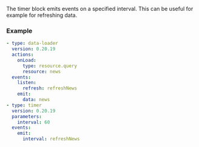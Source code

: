 The timer block emits events on a specified interval. This can be useful for example for refreshing
data.

### Example

```yaml
- type: data-loader
  version: 0.20.19
  actions:
    onLoad:
      type: resource.query
      resource: news
  events:
    listen:
      refresh: refreshNews
    emit:
      data: news
- type: timer
  version: 0.20.19
  parameters:
    interval: 60
  events:
    emit:
      interval: refreshNews
```
